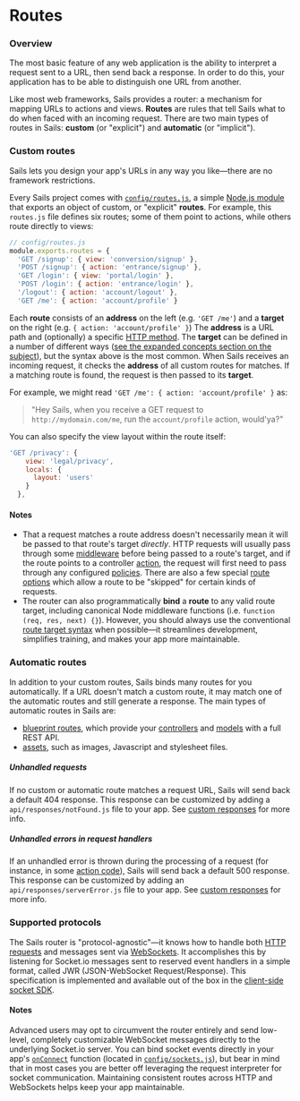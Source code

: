 # Routes

### Overview

The most basic feature of any web application is the ability to interpret a request sent to a URL, then send back a response.  In order to do this, your application has to be able to distinguish one URL from another.

Like most web frameworks, Sails provides a router: a mechanism for mapping URLs to actions and views.  **Routes** are rules that tell Sails what to do when faced with an incoming request.  There are two main types of routes in Sails: **custom** (or "explicit") and **automatic** (or "implicit").


### Custom routes

Sails lets you design your app's URLs in any way you like&mdash;there are no framework restrictions.

Every Sails project comes with [`config/routes.js`](https://sailsjs.com/documentation/reference/configuration/sails-config-routes), a simple [Node.js module](http://nodejs.org/api/modules.html) that exports an object of custom, or "explicit" **routes**. For example, this `routes.js` file defines six routes; some of them point to actions, while others route directly to views:

```javascript
// config/routes.js
module.exports.routes = {
  'GET /signup': { view: 'conversion/signup' },
  'POST /signup': { action: 'entrance/signup' },
  'GET /login': { view: 'portal/login' },
  'POST /login': { action: 'entrance/login' },
  '/logout': { action: 'account/logout' },
  'GET /me': { action: 'account/profile' }
```


Each **route** consists of an **address** on the left (e.g. `'GET /me'`) and a **target** on the right (e.g. `{ action: 'account/profile' }`)  The **address** is a URL path and (optionally) a specific [HTTP method](http://en.wikipedia.org/wiki/Hypertext_Transfer_Protocol#Request_methods). The **target** can be defined in a number of different ways ([see the expanded concepts section on the subject](https://sailsjs.com/documentation/concepts/routes/custom-routes#?route-target)), but the syntax above is the most common.  When Sails receives an incoming request, it checks the **address** of all custom routes for matches.  If a matching route is found, the request is then passed to its **target**.

For example, we might read `'GET /me': { action: 'account/profile' }` as:

> "Hey Sails, when you receive a GET request to `http://mydomain.com/me`, run the `account/profile` action, would'ya?"

You can also specify the view layout within the route itself:

```javascript
'GET /privacy': {
    view: 'legal/privacy',
    locals: {
      layout: 'users'
    }
  },
```

#### Notes
+ That a request matches a route address doesn't necessarily mean it will be passed to that route's target _directly_. HTTP requests will usually pass through some [middleware](https://sailsjs.com/documentation/concepts/Middleware) before being passed to a route's target, and if the route points to a controller [action](https://sailsjs.com/documentation/concepts/Controllers?q=actions), the request will first need to pass through any configured [policies](https://sailsjs.com/documentation/concepts/Policies). There are also a few special [route options](https://sailsjs.com/documentation/concepts/routes/custom-routes#?route-target-options) which allow a route to be "skipped" for certain kinds of requests.
+ The router can also programmatically **bind** a **route** to any valid route target, including canonical Node middleware functions (i.e. `function (req, res, next) {}`).  However, you should always use the conventional [route target syntax](https://sailsjs.com/documentation/concepts/routes/custom-routes#?route-target) when possible&mdash;it streamlines development, simplifies training, and makes your app more maintainable.



### Automatic routes

In addition to your custom routes, Sails binds many routes for you automatically.  If a URL doesn't match a custom route, it may match one of the automatic routes and still generate a response.  The main types of automatic routes in Sails are:

* [blueprint routes](https://sailsjs.com/documentation/reference/blueprint-api?q=blueprint-routes), which provide your [controllers](https://sailsjs.com/documentation/concepts/controllers) and [models](https://sailsjs.com/documentation/concepts//models-and-orm/models) with a full REST API.
* [assets](https://sailsjs.com/documentation/concepts/assets), such as images, Javascript and stylesheet files.


##### Unhandled requests

If no custom or automatic route matches a request URL, Sails will send back a default 404 response.  This response can be customized by adding a `api/responses/notFound.js` file to your app.  See [custom responses](https://sailsjs.com/documentation/concepts/extending-sails/custom-responses) for more info.

##### Unhandled errors in request handlers

If an unhandled error is thrown during the processing of a request (for instance, in some [action code](https://sailsjs.com/documentation/concepts/actions-and-controllers)), Sails will send back a default 500 response. This response can be customized by adding an `api/responses/serverError.js` file to your app.  See [custom responses](https://sailsjs.com/documentation/concepts/extending-sails/custom-responses) for more info.

### Supported protocols

The Sails router is "protocol-agnostic"&mdash;it knows how to handle both [HTTP requests](http://en.wikipedia.org/wiki/Hypertext_Transfer_Protocol) and messages sent via [WebSockets](http://en.wikipedia.org/wiki/Websockets). It accomplishes this by listening for Socket.io messages sent to reserved event handlers in a simple format, called JWR (JSON-WebSocket Request/Response).  This specification is implemented and available out of the box in the [client-side socket SDK](https://sailsjs.com/documentation/reference/web-sockets/socket-client).



#### Notes
Advanced users may opt to circumvent the router entirely and send low-level, completely customizable WebSocket messages directly to the underlying Socket.io server.  You can bind socket events directly in your app's [`onConnect`](https://sailsjs.com/documentation/reference/configuration/sails-config-sockets#?commonlyused-options) function (located in [`config/sockets.js`](https://sailsjs.com/documentation/anatomy/config/sockets.js)),  but bear in mind that in most cases you are better off leveraging the request interpreter for socket communication. Maintaining consistent routes across HTTP and WebSockets helps keep your app maintainable.




<docmeta name="displayName" value="Routes">
<docmeta name="nextUpLink" value="/documentation/concepts/actions-and-controllers">
<docmeta name="nextUpName" value="Actions">
